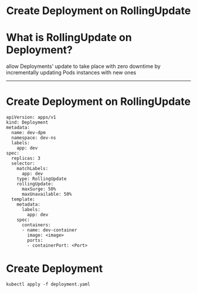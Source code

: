 <h1 align="center"> Create Deployment on RollingUpdate</h1>

# What is RollingUpdate on Deployment?
allow Deployments' update to take place with zero downtime by incrementally updating Pods instances with new ones

----
# Create Deployment on RollingUpdate
```
apiVersion: apps/v1
kind: Deployment
metadata:
  name: dev-dpm
  namespace: dev-ns
  labels:
    app: dev
spec:
  replicas: 3
  selector:
    matchLabels:
      app: dev
    type: RollingUpdate
    rollingUpdate:
      maxSurge: 50%
      maxUnavailable: 50%
  template:
    metadata:
      labels:
        app: dev
    spec:
      containers:
      - name: dev-container
        image: <image>
        ports:
        - containerPort: <Port>
```

# Create Deployment
```
kubectl apply -f deployment.yaml
```